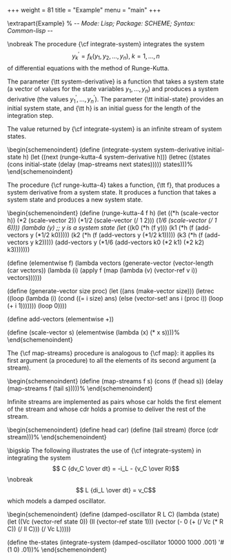 +++
weight = 81
title = "Example"
menu = "main"
+++

\extrapart{Example} % -*- Mode: Lisp; Package: SCHEME; Syntax: Common-lisp -*-

\nobreak
The procedure {\cf integrate-system} integrates the system 
$$y_k^\prime = f_k(y_1, y_2, \ldots, y_n), \; k = 1, \ldots, n$$
of differential equations with the method of Runge-Kutta.

The parameter {\tt system-derivative} is a function that takes a system
state (a vector of values for the state variables $y_1, \ldots, y_n$)
and produces a system derivative (the values $y_1^\prime, \ldots,
y_n^\prime$).  The parameter {\tt initial-state} provides an initial
system state, and {\tt h} is an initial guess for the length of the
integration step.

The value returned by {\cf integrate-system} is an infinite stream of
system states.

\begin{schemenoindent}
(define (integrate-system system-derivative
                          initial-state
                          h)
  (let ((next (runge-kutta-4 system-derivative h)))
    (letrec ((states
              (cons initial-state
                    (delay (map-streams next
                                        states)))))
      states)))%
\end{schemenoindent}

The procedure {\cf runge-kutta-4} takes a function, {\tt f}, that produces a
system derivative from a system state.  It
produces a function that takes a system state and
produces a new system state.

\begin{schemenoindent}
(define (runge-kutta-4 f h)
  (let ((*h (scale-vector h))
        (*2 (scale-vector 2))
        (*1/2 (scale-vector (/ 1 2)))
        (*1/6 (scale-vector (/ 1 6))))
    (lambda (y)
      ;; y is a system state
      (let* ((k0 (*h (f y)))
             (k1 (*h (f (add-vectors y (*1/2 k0)))))
             (k2 (*h (f (add-vectors y (*1/2 k1)))))
             (k3 (*h (f (add-vectors y k2)))))
        (add-vectors y
          (*1/6 (add-vectors k0
                             (*2 k1)
                             (*2 k2)
                             k3)))))))

(define (elementwise f)
  (lambda vectors
    (generate-vector
     (vector-length (car vectors))
     (lambda (i)
       (apply f
              (map (lambda (v) (vector-ref  v i))
                   vectors))))))

(define (generate-vector size proc)
  (let ((ans (make-vector size)))
    (letrec ((loop
              (lambda (i)
                (cond ((= i size) ans)
                      (else
                       (vector-set! ans i (proc i))
                       (loop (+ i 1)))))))
      (loop 0))))

(define add-vectors (elementwise +))

(define (scale-vector s)
  (elementwise (lambda (x) (* x s))))%
\end{schemenoindent}

The {\cf map-streams} procedure is analogous to {\cf map}: it applies its first
argument (a procedure) to all the elements of its second argument (a
stream).

\begin{schemenoindent}
(define (map-streams f s)
  (cons (f (head s))
        (delay (map-streams f (tail s)))))%
\end{schemenoindent}

Infinite streams are implemented as pairs whose car holds the first
element of the stream and whose cdr holds a promise to deliver the rest
of the stream.

\begin{schemenoindent}
(define head car)
(define (tail stream)
  (force (cdr stream)))%
\end{schemenoindent}

\bigskip
The following illustrates the use of {\cf integrate-system} in
integrating the system
$$ C {dv_C \over dt} = -i_L - {v_C \over R}$$\nobreak
$$ L {di_L \over dt} = v_C$$
which models a damped oscillator.

\begin{schemenoindent}
(define (damped-oscillator R L C)
  (lambda (state)
    (let ((Vc (vector-ref state 0))
          (Il (vector-ref state 1)))
      (vector (- 0 (+ (/ Vc (* R C)) (/ Il C)))
              (/ Vc L)))))

(define the-states
  (integrate-system
     (damped-oscillator 10000 1000 .001)
     '\#(1 0)
     .01))%
\end{schemenoindent}
